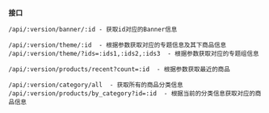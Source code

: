 **接口**<br>

`/api/:version/banner/:id - 获取id对应的Banner信息`<br>

`/api/:version/theme/:id  - 根据参数获取对应的专题信息及其下商品信息`<br>
`/api/:version/theme/?ids=:ids1,:ids2,:ids3  - 根据参数获取对应的专题组信息`<br>

`/api/:version/products/recent?count=:id  - 根据参数获取最近的商品`<br>

`/api/:version/category/all  - 获取所有的商品分类信息`<br>
`/api/:version/products/by_category?id=:id  - 根据当前的分类信息获取对应的商品信息`<br>
